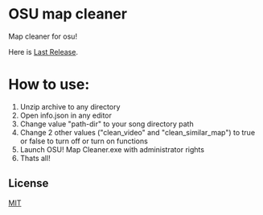 # OSU map cleaner
 Map cleaner for osu!

Here is [Last Release](https://github.com/jily64/OSU-map-cleaner/releases/tag/v1.1.0).

# How to use:

1. Unzip archive to any directory
2. Open info.json in any editor
3. Change value "path-dir" to your song directory path
4. Change 2 other values ("clean_video" and "clean_similar_map") to true or false to turn off or turn on functions
5. Launch OSU! Map Cleaner.exe with administrator rights
6. Thats all!

## License

[MIT](https://choosealicense.com/licenses/mit/) 

